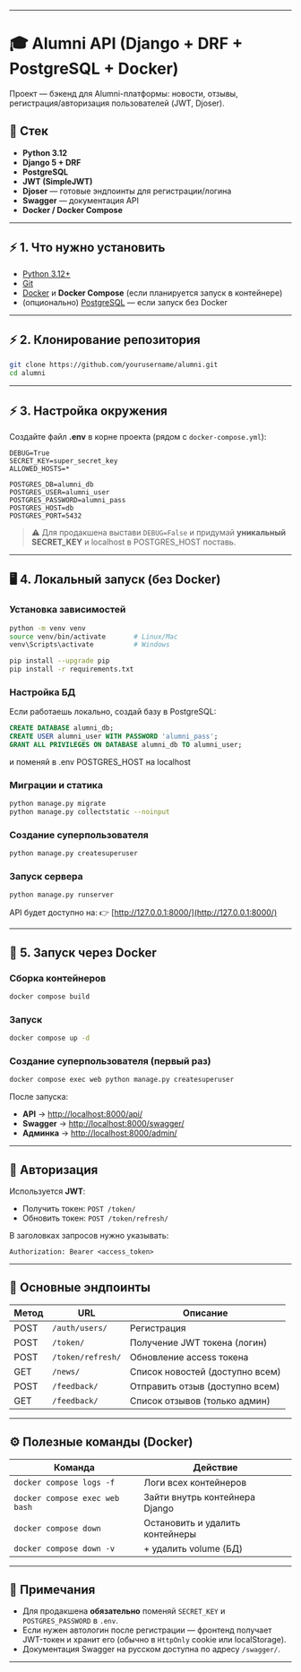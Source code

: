 
---

# 🎓 Alumni API (Django + DRF + PostgreSQL + Docker)

Проект — бэкенд для Alumni-платформы: новости, отзывы, регистрация/авторизация пользователей (JWT, Djoser).

## 📌 Стек

* **Python 3.12**
* **Django 5 + DRF**
* **PostgreSQL**
* **JWT (SimpleJWT)**
* **Djoser** — готовые эндпоинты для регистрации/логина
* **Swagger** — документация API
* **Docker / Docker Compose**

---

## ⚡️ 1. Что нужно установить

* [Python 3.12+](https://www.python.org/downloads/)
* [Git](https://git-scm.com/downloads)
* [Docker](https://www.docker.com/) и **Docker Compose** (если планируется запуск в контейнере)
* (опционально) [PostgreSQL](https://www.postgresql.org/download/) — если запуск без Docker

---

## ⚡️ 2. Клонирование репозитория

```bash
git clone https://github.com/yourusername/alumni.git
cd alumni
```

---

## ⚡️ 3. Настройка окружения

Создайте файл **.env** в корне проекта (рядом с `docker-compose.yml`):

```env
DEBUG=True
SECRET_KEY=super_secret_key
ALLOWED_HOSTS=*

POSTGRES_DB=alumni_db
POSTGRES_USER=alumni_user
POSTGRES_PASSWORD=alumni_pass
POSTGRES_HOST=db
POSTGRES_PORT=5432
```

> ⚠️ Для продакшена выстави `DEBUG=False` и придумай **уникальный SECRET\_KEY** и localhost в POSTGRES_HOST поставь.

---

## 🖥 4. Локальный запуск (без Docker)

### Установка зависимостей

```bash
python -m venv venv
source venv/bin/activate       # Linux/Mac
venv\Scripts\activate          # Windows

pip install --upgrade pip
pip install -r requirements.txt
```

### Настройка БД

Если работаешь локально, создай базу в PostgreSQL:

```sql
CREATE DATABASE alumni_db;
CREATE USER alumni_user WITH PASSWORD 'alumni_pass';
GRANT ALL PRIVILEGES ON DATABASE alumni_db TO alumni_user;
```
 и поменяй в .env POSTGRES_HOST на localhost
### Миграции и статика

```bash
python manage.py migrate
python manage.py collectstatic --noinput
```

### Создание суперпользователя

```bash
python manage.py createsuperuser
```

### Запуск сервера

```bash
python manage.py runserver
```

API будет доступно на:
👉 [http://127.0.0.1:8000/](http://127.0.0.1:8000/)

---

## 🐳 5. Запуск через Docker

### Сборка контейнеров

```bash
docker compose build
```

### Запуск

```bash
docker compose up -d
```

### Создание суперпользователя (первый раз)

```bash
docker compose exec web python manage.py createsuperuser
```

После запуска:

* **API** → [http://localhost:8000/api/](http://localhost:8000/api/)
* **Swagger** → [http://localhost:8000/swagger/](http://localhost:8000/swagger/)
* **Админка** → [http://localhost:8000/admin/](http://localhost:8000/admin/)

---

## 🔑 Авторизация

Используется **JWT**:

* Получить токен: `POST /token/`
* Обновить токен: `POST /token/refresh/`

В заголовках запросов нужно указывать:

```
Authorization: Bearer <access_token>
```

---

## 📂 Основные эндпоинты

| Метод | URL               | Описание                        |
| ----- | ----------------- | ------------------------------- |
| POST  | `/auth/users/`    | Регистрация                     |
| POST  | `/token/`         | Получение JWT токена (логин)    |
| POST  | `/token/refresh/` | Обновление access токена        |
| GET   | `/news/`          | Список новостей (доступно всем) |
| POST  | `/feedback/`      | Отправить отзыв (доступно всем) |
| GET   | `/feedback/`      | Список отзывов (только админ)   |

---

## ⚙️ Полезные команды (Docker)

| Команда                        | Действие                        |
| ------------------------------ | ------------------------------- |
| `docker compose logs -f`       | Логи всех контейнеров           |
| `docker compose exec web bash` | Зайти внутрь контейнера Django  |
| `docker compose down`          | Остановить и удалить контейнеры |
| `docker compose down -v`       | + удалить volume (БД)           |

---

## 📝 Примечания

* Для продакшена **обязательно** поменяй `SECRET_KEY` и `POSTGRES_PASSWORD` в `.env`.
* Если нужен автологин после регистрации — фронтенд получает JWT-токен и хранит его (обычно в `HttpOnly` cookie или localStorage).
* Документация Swagger на русском доступна по адресу `/swagger/`.

---


